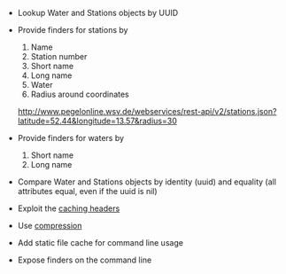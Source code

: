 * Lookup Water and Stations objects by UUID

* Provide finders for stations by

  1. Name
  1. Station number
  1. Short name
  1. Long name
  1. Water
  1. Radius around coordinates

    http://www.pegelonline.wsv.de/webservices/rest-api/v2/stations.json?latitude=52.44&longitude=13.57&radius=30

* Provide finders for waters by

  1. Short name
  1. Long name

* Compare Water and Stations objects by identity (uuid) and equality (all attributes equal, even if the uuid is nil)

* Exploit the [caching headers](http://www.pegelonline.wsv.de/webservice/dokuRestapi#caching)

* Use [compression](http://www.pegelonline.wsv.de/webservice/dokuRestapi#compression)

* Add static file cache for command line usage

* Expose finders on the command line
